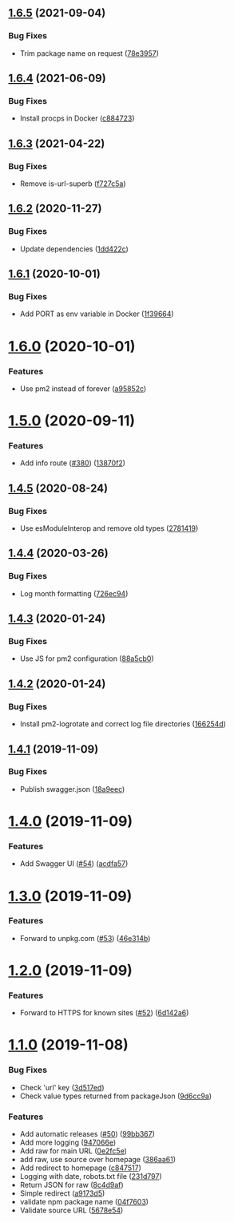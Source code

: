 ## [1.6.5](https://github.com/ffflorian/pkgsource/compare/v1.6.4...v1.6.5) (2021-09-04)


### Bug Fixes

* Trim package name on request ([78e3957](https://github.com/ffflorian/pkgsource/commit/78e3957077aef1661607899b56e23824e1bd6670))

## [1.6.4](https://github.com/ffflorian/pkgsource/compare/v1.6.3...v1.6.4) (2021-06-09)


### Bug Fixes

* Install procps in Docker ([c884723](https://github.com/ffflorian/pkgsource/commit/c884723a7004de0d366c548dfba5ba622395ce08))

## [1.6.3](https://github.com/ffflorian/pkgsource/compare/v1.6.2...v1.6.3) (2021-04-22)


### Bug Fixes

* Remove is-url-superb ([f727c5a](https://github.com/ffflorian/pkgsource/commit/f727c5a0d58c8790c8491d4454e8063dcebc0592))

## [1.6.2](https://github.com/ffflorian/pkgsource/compare/v1.6.1...v1.6.2) (2020-11-27)


### Bug Fixes

* Update dependencies ([1dd422c](https://github.com/ffflorian/pkgsource/commit/1dd422c5b069c1ca801cd1645e00511788303c21))

## [1.6.1](https://github.com/ffflorian/pkgsource/compare/v1.6.0...v1.6.1) (2020-10-01)


### Bug Fixes

* Add PORT as env variable in Docker ([1f39664](https://github.com/ffflorian/pkgsource/commit/1f39664ebb3d09de1ac07fb06526d4bbe99f864a))

# [1.6.0](https://github.com/ffflorian/pkgsource/compare/v1.5.0...v1.6.0) (2020-10-01)


### Features

* Use pm2 instead of forever ([a95852c](https://github.com/ffflorian/pkgsource/commit/a95852ca489db9d5efa877776985f0a2232baf88))

# [1.5.0](https://github.com/ffflorian/pkgsource/compare/v1.4.5...v1.5.0) (2020-09-11)


### Features

* Add info route ([#380](https://github.com/ffflorian/pkgsource/issues/380)) ([13870f2](https://github.com/ffflorian/pkgsource/commit/13870f28853ff209da48a06414b958d0394277bb))

## [1.4.5](https://github.com/ffflorian/pkgsource/compare/v1.4.4...v1.4.5) (2020-08-24)


### Bug Fixes

* Use esModuleInterop and remove old types ([2781419](https://github.com/ffflorian/pkgsource/commit/27814194dfefa03d936ab8917c5ec4655a8bcfcd))

## [1.4.4](https://github.com/ffflorian/pkgsource/compare/v1.4.3...v1.4.4) (2020-03-26)

### Bug Fixes

- Log month formatting ([726ec94](https://github.com/ffflorian/pkgsource/commit/726ec94e6df2f67da787cc0d896e4cba87dd2a00))

## [1.4.3](https://github.com/ffflorian/pkgsource/compare/v1.4.2...v1.4.3) (2020-01-24)

### Bug Fixes

- Use JS for pm2 configuration ([88a5cb0](https://github.com/ffflorian/pkgsource/commit/88a5cb0064a8e1952b6077a81e26a7de30e6ef47))

## [1.4.2](https://github.com/ffflorian/pkgsource/compare/v1.4.1...v1.4.2) (2020-01-24)

### Bug Fixes

- Install pm2-logrotate and correct log file directories ([166254d](https://github.com/ffflorian/pkgsource/commit/166254d0fe97b84aca8abcc7fcff44e517e335e8))

## [1.4.1](https://github.com/ffflorian/pkgsource/compare/v1.4.0...v1.4.1) (2019-11-09)

### Bug Fixes

- Publish swagger.json ([18a9eec](https://github.com/ffflorian/pkgsource/commit/18a9eec0909d139d0e5f1022d35a9bd13789e94c))

# [1.4.0](https://github.com/ffflorian/pkgsource/compare/v1.3.0...v1.4.0) (2019-11-09)

### Features

- Add Swagger UI ([#54](https://github.com/ffflorian/pkgsource/issues/54)) ([acdfa57](https://github.com/ffflorian/pkgsource/commit/acdfa5715a0bf585e93c15da1ad13df468f4702e))

# [1.3.0](https://github.com/ffflorian/pkgsource/compare/v1.2.0...v1.3.0) (2019-11-09)

### Features

- Forward to unpkg.com ([#53](https://github.com/ffflorian/pkgsource/issues/53)) ([46e314b](https://github.com/ffflorian/pkgsource/commit/46e314b180f22ffd973429e67ceeb48d3513a688))

# [1.2.0](https://github.com/ffflorian/pkgsource/compare/v1.1.0...v1.2.0) (2019-11-09)

### Features

- Forward to HTTPS for known sites ([#52](https://github.com/ffflorian/pkgsource/issues/52)) ([6d142a6](https://github.com/ffflorian/pkgsource/commit/6d142a637ccfad50b6116ced1c2fb20fd7fb9565))

# [1.1.0](https://github.com/ffflorian/pkgsource/compare/v1.0.0...v1.1.0) (2019-11-08)

### Bug Fixes

- Check 'url' key ([3d517ed](https://github.com/ffflorian/pkgsource/commit/3d517ed62ea2e7252b0f98468a0a9abf3458b7c6))
- Check value types returned from packageJson ([9d6cc9a](https://github.com/ffflorian/pkgsource/commit/9d6cc9a4d8da90f7ab5249531468a7c088cbdee7))

### Features

- Add automatic releases ([#50](https://github.com/ffflorian/pkgsource/issues/50)) ([99bb367](https://github.com/ffflorian/pkgsource/commit/99bb367586de877b2b3edf2b4e630876ea163cd1))
- Add more logging ([947066e](https://github.com/ffflorian/pkgsource/commit/947066ee1679173bf1b6d9c0551e0ac19bf591ee))
- Add raw for main URL ([0e2fc5e](https://github.com/ffflorian/pkgsource/commit/0e2fc5e485596ca0c05097c9c18450260339cf97))
- add raw, use source over homepage ([386aa61](https://github.com/ffflorian/pkgsource/commit/386aa6194f0be6d7708beeea54e426d7d44eaef4))
- Add redirect to homepage ([c847517](https://github.com/ffflorian/pkgsource/commit/c8475178f9e84cdb9c7a92de8b160baf17c806fe))
- Logging with date, robots.txt file ([231d797](https://github.com/ffflorian/pkgsource/commit/231d79717ff250643343c1ac84e70797059c5936))
- Return JSON for raw ([8c4d9af](https://github.com/ffflorian/pkgsource/commit/8c4d9affc16b106680c250d5d58f4e869a602954))
- Simple redirect ([a9173d5](https://github.com/ffflorian/pkgsource/commit/a9173d59903b4d6942e623f82a6857586058ab3f))
- validate npm package name ([04f7603](https://github.com/ffflorian/pkgsource/commit/04f76039971da4f327a55c13b0ca1eaa4acab758))
- Validate source URL ([5678e54](https://github.com/ffflorian/pkgsource/commit/5678e546223225d20b655397511b1c44971526e9))
